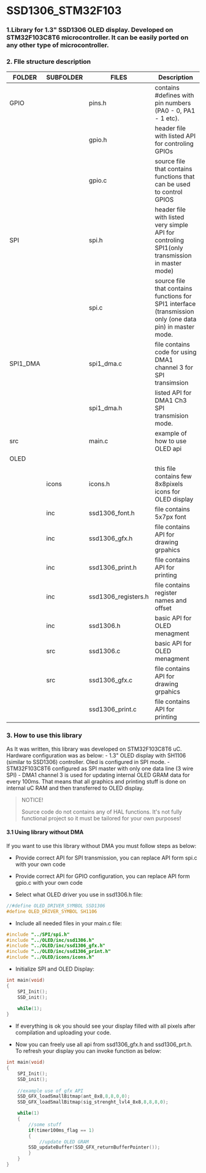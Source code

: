 # SSD1306_STM32F103
 


### 1.Library for 1.3" SSD1306 OLED display. Developed on STM32F103C8T6 microcontroller. It can be easily ported on any other type of microcontroller. 

### 2. FIle structure description
|FOLDER|SUBFOLDER|FILES	|Description
|------|--------|-------|--------------------------------------------------------------------
|GPIO  |	| pins.h | contains #defines with pin numbers (PA0 - 0, PA1 - 1 etc).
|      |        | gpio.h | header file with listed API for controling GPIOs
|      |        | gpio.c | source file that contains functions that can be used to control GPIOS
|SPI   |        | spi.h  | header file with listed very simple API for controling SPI1(only transmission in master mode)    	
|      |	| spi.c  | source file that contains functions for SPI1 interface (transmission only (one data pin) in master mode.
|SPI1_DMA |	|spi1_dma.c| file contains code for using DMA1 channel 3 for SPI transimsion
|	|	|spi1_dma.h | listed API for DMA1 Ch3 SPI transmision mode.			
|src	|	|main.c | example of how to use OLED api
|OLED   |	| 	|	
|	|icons  |icons.h 	|this file contains few 8x8pixels icons for OLED display
|	|inc  	|ssd1306_font.h |file contains 5x7px font
|	|inc  	|ssd1306_gfx.h	 |file contains API for drawing grpahics
|	|inc  	|ssd1306_print.h |file contains API for printing 
|	|inc  	|ssd1306_registers.h |file contains register names and offset
|	|inc  	|ssd1306.h	 |basic API for OLED menagment
|	|src    |ssd1306.c	|basic API for OLED menagment
|	|src	|ssd1306_gfx.c	|file contains API for drawing grpahics		
|	|	|ssd1306_print.c |file contains API for printing 
		
### 3. How to use this library

As It was written, this library was developed on STM32F103C8T6 uC. Hardware configuration was as below:
	- 1.3" OLED display with SH1106 (similar to SSD1306) controller. Oled is configured in SPI mode.
	- STM32F103C8T6 configured as SPI master with only one data line (3 wire SPI)
	- DMA1 channel 3 is used for updating internal OLED GRAM data for every 100ms. That means that all
	graphics and printing stuff is done on internal uC RAM and then transferred to OLED display.

>NOTICE!
>
>Source code do not contains any of HAL functions. It's not fully functional project so it must be 
>tailored for your own purposes!

#### 3.1 Using library without DMA

If you want to use this library without DMA you must follow steps as below:

* Provide correct API for SPI transmission, you can replace API form spi.c with your own code

* Provide correct API for GPIO configuration, you can replace API form gpio.c with your own code

* Select what OLED driver you use in ssd1306.h file:


```c
//#define OLED_DRIVER_SYMBOL SSD1306
#define OLED_DRIVER_SYMBOL SH1106
```
	
* Include all needed files in your main.c file:

```c
#include "../SPI/spi.h"
#include "../OLED/inc/ssd1306.h"
#include "../OLED/inc/ssd1306_gfx.h"
#include "../OLED/inc/ssd1306_print.h"
#include "../OLED/icons/icons.h"
```
	
* Initialize SPI and OLED Display:


```c
int main(void)
{	
	SPI_Init();
	SSD_init();
	
	while(1);
}
```
	
* If everything is ok you should see your display filled with all pixels after compilation and 	uploading your code. 


* Now you can freely use all api from ssd1306_gfx.h and ssd1306_prt.h. To refresh your display 
  you can invoke function as below:
	
```c
int main(void)
{	
    SPI_Init();
    SSD_init();
    
    //example use of gfx API
    SSD_GFX_loadSmallBitmap(ant_8x8,8,8,0,0);
    SSD_GFX_loadSmallBitmap(sig_strenght_lvl4_8x8,8,8,8,0);

    while(1)
    {
        //some stuff
        if(timer100ms_flag == 1)
        {	
            //update OLED GRAM
	    SSD_updateBuffer(SSD_GFX_returnBufferPointer());
        }
    }
}
```

	
